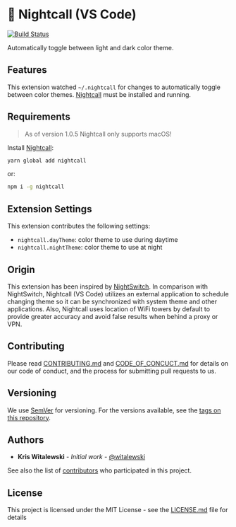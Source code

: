 # 🌃 Nightcall (VS Code)

[![Build Status](https://travis-ci.org/witalewski/nigthcall-vs-code.svg?branch=master)](https://travis-ci.org/witalewski/nigthcall-vs-code)

Automatically toggle between light and dark color theme.

## Features

This extension watched `~/.nightcall` for changes to automatically toggle between color themes. [Nightcall](https://www.npmjs.com/package/nightcall) must be installed and running.

## Requirements
> As of version 1.0.5 Nightcall only supports macOS!

Install [Nightcall](https://www.npmjs.com/package/nightcall):
```sh
yarn global add nightcall
```
or:
```sh
npm i -g nightcall
```

## Extension Settings

This extension contributes the following settings:

* `nightcall.dayTheme`: color theme to use during daytime
* `nightcall.nightTheme`: color theme to use at night

## Origin
This extension has been inspired by [NightSwitch](https://marketplace.visualstudio.com/items?itemName=gharveymn.nightswitch). In comparison with NightSwitch, Nightcall (VS Code) utilizes an external application to schedule changing theme so it can be synchronized with system theme and other applications. Also, Nightcall uses location of WiFi towers by default to provide greater accuracy and avoid false results when behind a proxy or VPN.

## Contributing

Please read [CONTRIBUTING.md](CONTRIBUTING.md) and [CODE_OF_CONCUCT.md](CODE_OF_CONDUCT.md) for details on our code of conduct, and the process for submitting pull requests to us.

## Versioning

We use [SemVer](http://semver.org/) for versioning. For the versions available, see the [tags on this repository](https://github.com/your/project/tags). 

## Authors

* **Kris Witalewski** - *Initial work* - [@witalewski](https://github.com/witalewski/)

See also the list of [contributors](https://github.com/witalewski/nightcall/contributors) who participated in this project.

## License

This project is licensed under the MIT License - see the [LICENSE.md](LICENSE.md) file for details